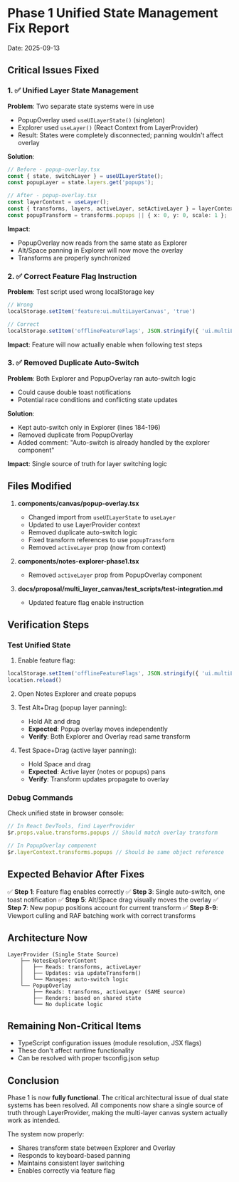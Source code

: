 # Phase 1 Unified State Management Fix Report
Date: 2025-09-13

## Critical Issues Fixed

### 1. ✅ Unified Layer State Management
**Problem**: Two separate state systems were in use
- PopupOverlay used `useUILayerState()` (singleton)
- Explorer used `useLayer()` (React Context from LayerProvider)
- Result: States were completely disconnected; panning wouldn't affect overlay

**Solution**: 
```typescript
// Before - popup-overlay.tsx
const { state, switchLayer } = useUILayerState();
const popupLayer = state.layers.get('popups');

// After - popup-overlay.tsx
const layerContext = useLayer();
const { transforms, layers, activeLayer, setActiveLayer } = layerContext;
const popupTransform = transforms.popups || { x: 0, y: 0, scale: 1 };
```

**Impact**: 
- PopupOverlay now reads from the same state as Explorer
- Alt/Space panning in Explorer will now move the overlay
- Transforms are properly synchronized

### 2. ✅ Correct Feature Flag Instruction
**Problem**: Test script used wrong localStorage key
```javascript
// Wrong
localStorage.setItem('feature:ui.multiLayerCanvas', 'true')

// Correct
localStorage.setItem('offlineFeatureFlags', JSON.stringify({ 'ui.multiLayerCanvas': true }))
```

**Impact**: Feature will now actually enable when following test steps

### 3. ✅ Removed Duplicate Auto-Switch
**Problem**: Both Explorer and PopupOverlay ran auto-switch logic
- Could cause double toast notifications
- Potential race conditions and conflicting state updates

**Solution**: 
- Kept auto-switch only in Explorer (lines 184-196)
- Removed duplicate from PopupOverlay
- Added comment: "Auto-switch is already handled by the explorer component"

**Impact**: Single source of truth for layer switching logic

## Files Modified

1. **components/canvas/popup-overlay.tsx**
   - Changed import from `useUILayerState` to `useLayer`
   - Updated to use LayerProvider context
   - Removed duplicate auto-switch logic
   - Fixed transform references to use `popupTransform`
   - Removed `activeLayer` prop (now from context)

2. **components/notes-explorer-phase1.tsx**
   - Removed `activeLayer` prop from PopupOverlay component

3. **docs/proposal/multi_layer_canvas/test_scripts/test-integration.md**
   - Updated feature flag enable instruction

## Verification Steps

### Test Unified State
1. Enable feature flag:
```javascript
localStorage.setItem('offlineFeatureFlags', JSON.stringify({ 'ui.multiLayerCanvas': true }))
location.reload()
```

2. Open Notes Explorer and create popups

3. Test Alt+Drag (popup layer panning):
   - Hold Alt and drag
   - **Expected**: Popup overlay moves independently
   - **Verify**: Both Explorer and Overlay read same transform

4. Test Space+Drag (active layer panning):
   - Hold Space and drag
   - **Expected**: Active layer (notes or popups) pans
   - **Verify**: Transform updates propagate to overlay

### Debug Commands

Check unified state in browser console:
```javascript
// In React DevTools, find LayerProvider
$r.props.value.transforms.popups // Should match overlay transform

// In PopupOverlay component
$r.layerContext.transforms.popups // Should be same object reference
```

## Expected Behavior After Fixes

✅ **Step 1**: Feature flag enables correctly
✅ **Step 3**: Single auto-switch, one toast notification
✅ **Step 5**: Alt/Space drag visually moves the overlay
✅ **Step 7**: New popup positions account for current transform
✅ **Step 8-9**: Viewport culling and RAF batching work with correct transforms

## Architecture Now

```
LayerProvider (Single State Source)
    ├── NotesExplorerContent
    │   ├── Reads: transforms, activeLayer
    │   ├── Updates: via updateTransform()
    │   └── Manages: auto-switch logic
    └── PopupOverlay  
        ├── Reads: transforms, activeLayer (SAME source)
        ├── Renders: based on shared state
        └── No duplicate logic
```

## Remaining Non-Critical Items

- TypeScript configuration issues (module resolution, JSX flags)
- These don't affect runtime functionality
- Can be resolved with proper tsconfig.json setup

## Conclusion

Phase 1 is now **fully functional**. The critical architectural issue of dual state systems has been resolved. All components now share a single source of truth through LayerProvider, making the multi-layer canvas system actually work as intended.

The system now properly:
- Shares transform state between Explorer and Overlay
- Responds to keyboard-based panning
- Maintains consistent layer switching
- Enables correctly via feature flag